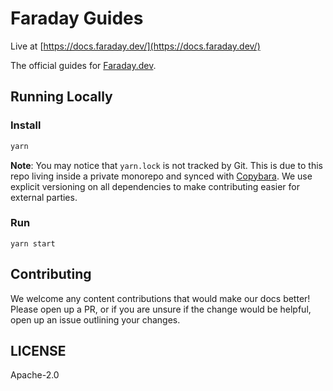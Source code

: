 # Faraday Guides

Live at [https://docs.faraday.dev/](https://docs.faraday.dev/)

The official guides for [Faraday.dev](https://faraday.dev).

## Running Locally

### Install

```sh
yarn
```

**Note**: You may notice that `yarn.lock` is not tracked by Git. This is due to this repo living inside a private monorepo and synced with [Copybara](https://github.com/ahoylabs/copybara-action). We use explicit versioning on all dependencies to make contributing easier for external parties.

### Run

```
yarn start
```

## Contributing

We welcome any content contributions that would make our docs better! Please open up a PR, or if you are unsure if the change would be helpful, open up an issue outlining your changes.

## LICENSE

Apache-2.0
